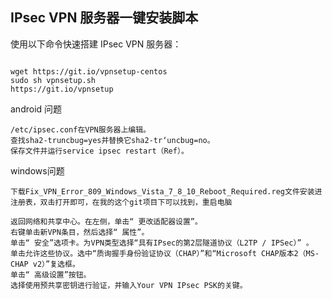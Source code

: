 ## IPsec VPN 服务器一键安装脚本

使用以下命令快速搭建 IPsec VPN 服务器：
```

wget https://git.io/vpnsetup-centos 
sudo sh vpnsetup.sh
https://git.io/vpnsetup 
```
android 问题
```
/etc/ipsec.conf在VPN服务器上编辑。
查找sha2-truncbug=yes并替换它sha2-tr‘uncbug=no。
保存文件并运行service ipsec restart（Ref）。
```

windows问题
```
下载Fix_VPN_Error_809_Windows_Vista_7_8_10_Reboot_Required.reg文件安装进注册表，双击打开即可，在我的这个git项目下可以找到，重启电脑

返回网络和共享中心。在左侧，单击“ 更改适配器设置”。
右键单击新VPN条目，然后选择“ 属性”。
单击“ 安全”选项卡。为VPN类型选择“具有IPsec的第2层隧道协议（L2TP / IPSec）” 。
单击允许这些协议。选中“质询握手身份验证协议（CHAP）”和“Microsoft CHAP版本2（MS-CHAP v2）”复选框。
单击“ 高级设置”按钮。
选择使用预共享密钥进行验证，并输入Your VPN IPsec PSK的关键。
```